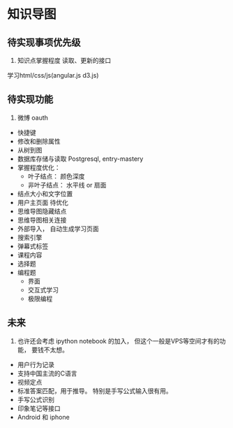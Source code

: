 # 知识导图

## 待实现事项优先级

1. 知识点掌握程度 读取、更新的接口

学习html/css/js(angular.js d3.js)

## 待实现功能

1. 微博 oauth
-  快捷键
-  修改和删除属性
-  从树到图
-  数据库存储与读取 Postgresql, entry-mastery
-  掌握程度优化：  
    - 叶子结点： 颜色深度
    - 非叶子结点： 水平线 or 扇面
-  结点大小和文字位置
-  用户主页面       待优化
-  思维导图隐藏结点
-  思维导图相关连接
-  外部导入， 自动生成学习页面
-  搜索引擎
-  弹幕式标签
-  课程内容
-  选择题
-  编程题
    - 界面
    - 交互式学习
    - 极限编程

## 未来

1. 也许还会考虑 ipython notebook 的加入， 但这个一般是VPS等空间才有的功能， 要钱不太想。
-  用户行为记录
-  支持中国主流的C语言
-  视频定点
-  标准答案匹配，用于推导。 特别是手写公式输入很有用。
-  手写公式识别
-  印象笔记等接口
-  Android 和 iphone
